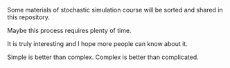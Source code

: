 Some materials of stochastic simulation course will be sorted and shared in this repository. 

Maybe this process requires plenty of time. 

It is truly interesting and I hope more people can know about it. 

Simple is better than complex. Complex is better than complicated. 
